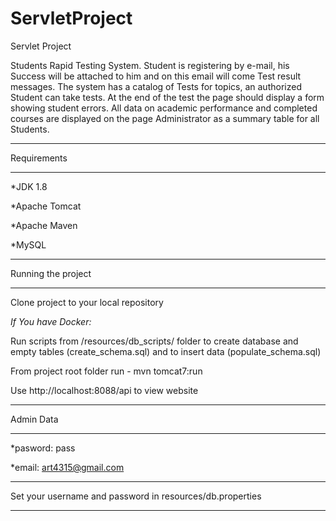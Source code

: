 # ServletProject
Servlet Project


Students Rapid Testing System. Student is registering by e-mail, his Success will be attached to him and on this email will come Test result messages. The system has a catalog of Tests for topics, an authorized Student can take tests. At the end of the test the page should display a form showing student errors. All data on academic performance and completed courses are displayed on the page Administrator as a summary table for all Students.

******
Requirements
******

*JDK 1.8

*Apache Tomcat

*Apache Maven

*MySQL


******
Running the project
******

Clone project to your local repository

*If You have Docker:* 

Run scripts from /resources/db_scripts/ folder to create database and empty tables (create_schema.sql) 
and to insert data (populate_schema.sql)

From project root folder run - mvn tomcat7:run

Use http://localhost:8088/api to view website


********
Admin Data
********

*pasword: pass

*email: art4315@gmail.com

******
Set your username and password in resources/db.properties
******
